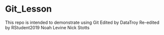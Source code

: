 # Git_Lesson
This repo is intended to demonstrate using Git
Edited by DataTroy
Re-edited by RStudent2019
Noah Levine
Nick Stotts 
